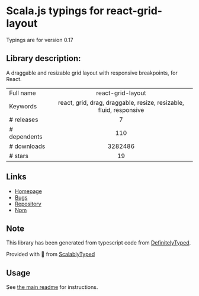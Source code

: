 
# Scala.js typings for react-grid-layout

Typings are for version 0.17

## Library description:
A draggable and resizable grid layout with responsive breakpoints, for React.

|                    |                 |
| ------------------ | :-------------: |
| Full name          | react-grid-layout |
| Keywords           | react, grid, drag, draggable, resize, resizable, fluid, responsive |
| # releases         | 7 |
| # dependents       | 110 |
| # downloads        | 3282486 |
| # stars            | 19 |

## Links
- [Homepage](https://github.com/STRML/react-grid-layout)
- [Bugs](https://github.com/STRML/react-grid-layout/issues)
- [Repository](https://github.com/STRML/react-grid-layout)
- [Npm](https://www.npmjs.com/package/react-grid-layout)
    


## Note
This library has been generated from typescript code from [DefinitelyTyped](https://definitelytyped.org).

Provided with :purple_heart: from [ScalablyTyped](https://github.com/oyvindberg/ScalablyTyped)

## Usage
See [the main readme](../../readme.md) for instructions.


